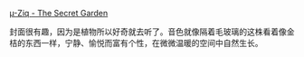 [µ-Ziq - The Secret Garden](https://mikeparadinas.bandcamp.com/track/the-secret-garden)

封面很有趣，因为是植物所以好奇就去听了。音色就像隔着毛玻璃的这株看着像金桔的东西一样，宁静、愉悦而富有个性，在微微温暖的空间中自然生长。